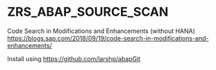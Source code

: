 # ZRS_ABAP_SOURCE_SCAN

Code Search in Modifications and Enhancements (without HANA)
https://blogs.sap.com/2018/09/19/code-search-in-modifications-and-enhancements/

Install using https://github.com/larshp/abapGit
